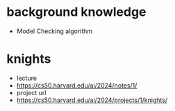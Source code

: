 # background knowledge

- Model Checking algorithm

# knights
- lecture
 - https://cs50.harvard.edu/ai/2024/notes/1/
- project url
 - https://cs50.harvard.edu/ai/2024/projects/1/knights/

